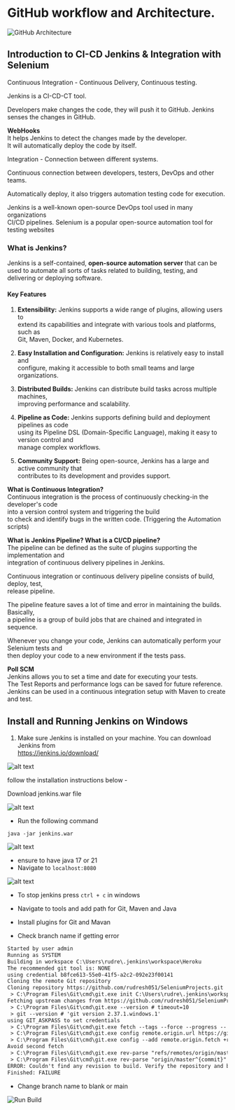 # GitHub workflow and Architecture.
![GitHub Architecture](image-32.png)

## Introduction to CI-CD Jenkins & Integration with Selenium

Continuous Integration - Continuous Delivery, Continuous testing.

Jenkins is a CI-CD-CT tool.

Developers make changes the code, they will push it to GitHub.
Jenkins senses the changes in GitHub.

**WebHooks**  
It helps Jenkins to detect the changes made by the developer.   
It will automatically deploy the code by itself.


Integration - Connection between different systems.

Continuous connection between developers, testers, DevOps and other teams.  

Automatically deploy, it also triggers automation testing code for execution.

Jenkins is a well-known open-source DevOps tool used in many   organizations   
CI/CD pipelines. Selenium is a popular open-source   automation tool for   
testing websites

### What is Jenkins?
Jenkins is a self-contained, **open-source automation server** that can be   
used to automate all sorts of tasks related to building, testing, and   
delivering or deploying software.  

#### Key Features
1. **Extensibility:** Jenkins supports a wide range of plugins, allowing users to   
extend its capabilities and integrate with various tools and platforms, such as   
Git, Maven, Docker, and Kubernetes.

2. **Easy Installation and Configuration:** Jenkins is relatively easy to install and   
configure, making it accessible to both small teams and large organizations.

3. **Distributed Builds:** Jenkins can distribute build tasks across multiple machines,   
improving performance and scalability.

4. **Pipeline as Code:** Jenkins supports defining build and deployment pipelines as code   
using its Pipeline DSL (Domain-Specific Language), making it easy to version control and   
manage complex workflows.

5. **Community Support:** Being open-source, Jenkins has a large and active community that   
contributes to its development and provides support.

**What is Continuous Integration?**  
Continuous integration is the process of continuously checking-in the developer's code  
into a version control system and triggering the build  
to check and identify bugs in the written code.  (Triggering the Automation scripts)

**What is Jenkins Pipeline? What is a CI/CD pipeline?**  
The pipeline can be defined as the suite of plugins supporting the implementation and   
integration of continuous delivery pipelines in Jenkins.

Continuous integration or continuous delivery pipeline consists of build, deploy, test,   
release pipeline.

The pipeline feature saves a lot of time and error in maintaining the builds. Basically,   
a pipeline is a group of build jobs that are chained and integrated in sequence.

Whenever you change your code, Jenkins can automatically perform your Selenium tests and   
then deploy your code to a new environment if the tests pass.

**Poll SCM**  
Jenkins allows you to set a time and date for executing your tests.  
The Test Reports and performance logs can be saved for future reference.  
Jenkins can be used in a continuous integration setup with Maven to create and test.  

## Install and Running Jenkins on Windows
1. Make sure Jenkins is installed on your machine. You can download Jenkins from  
https://jenkins.io/download/   

![alt text](image-48.png)

follow the installation instructions below - 

Download jenkins.war file


![alt text](image-44.png)

* Run the following command

`java -jar jenkins.war`

![alt text](image-49.png)

* ensure to have java 17 or 21
* Navigate to `localhost:8080`

![alt text](image-50.png)

* To stop jenkins press `ctrl + c` in windows

* Navigate to tools and add path for Git, Maven and Java
* Install plugins for Git and Mavan
* Check branch name if getting error


```txt
Started by user admin
Running as SYSTEM
Building in workspace C:\Users\rudre\.jenkins\workspace\Heroku
The recommended git tool is: NONE
using credential b8fce613-55e0-41f5-a2c2-092e23f00141
Cloning the remote Git repository
Cloning repository https://github.com/rudresh051/SeleniumProjects.git
 > C:\Program Files\Git\cmd\git.exe init C:\Users\rudre\.jenkins\workspace\Heroku # timeout=10
Fetching upstream changes from https://github.com/rudresh051/SeleniumProjects.git
 > C:\Program Files\Git\cmd\git.exe --version # timeout=10
 > git --version # 'git version 2.37.1.windows.1'
using GIT_ASKPASS to set credentials 
 > C:\Program Files\Git\cmd\git.exe fetch --tags --force --progress -- https://github.com/rudresh051/SeleniumProjects.git +refs/heads/*:refs/remotes/origin/* # timeout=10
 > C:\Program Files\Git\cmd\git.exe config remote.origin.url https://github.com/rudresh051/SeleniumProjects.git # timeout=10
 > C:\Program Files\Git\cmd\git.exe config --add remote.origin.fetch +refs/heads/*:refs/remotes/origin/* # timeout=10
Avoid second fetch
 > C:\Program Files\Git\cmd\git.exe rev-parse "refs/remotes/origin/master^{commit}" # timeout=10
 > C:\Program Files\Git\cmd\git.exe rev-parse "origin/master^{commit}" # timeout=10
ERROR: Couldn't find any revision to build. Verify the repository and branch configuration for this job.
Finished: FAILURE

```


* Change branch name to blank or main

![Run Build](image-33.png)